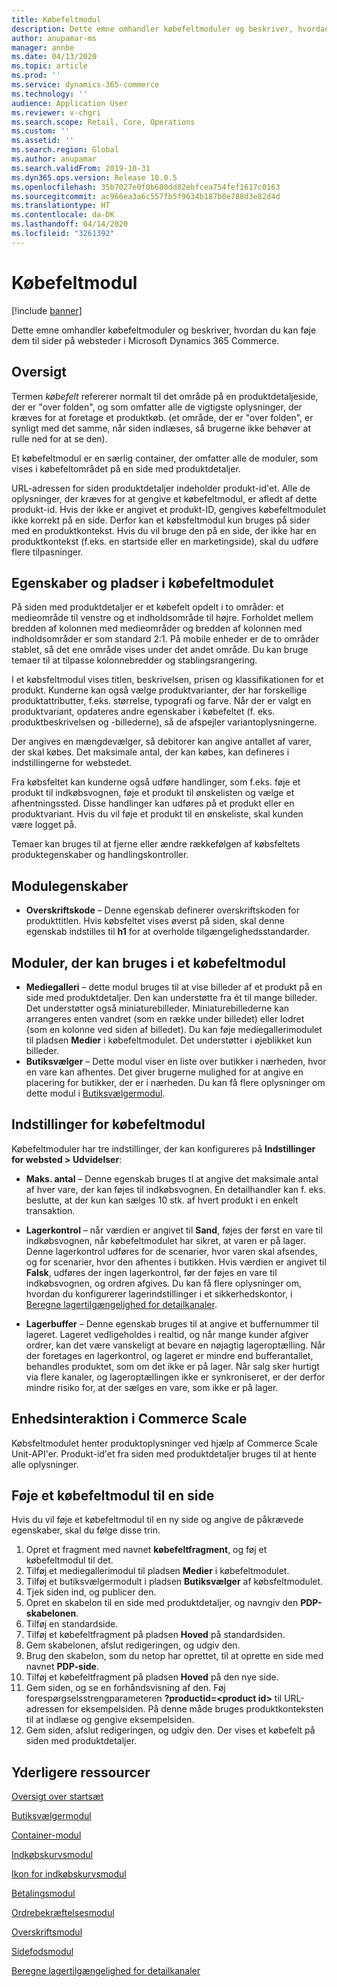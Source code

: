 ```yaml
---
title: Købefeltmodul
description: Dette emne omhandler købefeltmoduler og beskriver, hvordan du kan føje dem til sider på websteder i Microsoft Dynamics 365 Commerce.
author: anupamar-ms
manager: annbe
ms.date: 04/13/2020
ms.topic: article
ms.prod: ''
ms.service: dynamics-365-commerce
ms.technology: ''
audience: Application User
ms.reviewer: v-chgri
ms.search.scope: Retail, Core, Operations
ms.custom: ''
ms.assetid: ''
ms.search.region: Global
ms.author: anupamar
ms.search.validFrom: 2019-10-31
ms.dyn365.ops.version: Release 10.0.5
ms.openlocfilehash: 35b7027e0f0b680dd82ebfcea754fef1617c0163
ms.sourcegitcommit: ac966ea3a6c557fb5f9634b187b0e788d3e82d4d
ms.translationtype: HT
ms.contentlocale: da-DK
ms.lasthandoff: 04/14/2020
ms.locfileid: "3261392"
---
```

# <a name="buy-box-module"></a>Købefeltmodul


[!include [banner](includes/banner.md)]

Dette emne omhandler købefeltmoduler og beskriver, hvordan du kan føje dem til sider på websteder i Microsoft Dynamics 365 Commerce.

## <a name="overview"></a>Oversigt

Termen *købefelt* refererer normalt til det område på en produktdetaljeside, der er "over folden", og som omfatter alle de vigtigste oplysninger, der kræves for at foretage et produktkøb. (et område, der er "over folden", er synligt med det samme, når siden indlæses, så brugerne ikke behøver at rulle ned for at se den).

Et købefeltmodul er en særlig container, der omfatter alle de moduler, som vises i købefeltområdet på en side med produktdetaljer.

URL-adressen for siden produktdetaljer indeholder produkt-id'et. Alle de oplysninger, der kræves for at gengive et købefeltmodul, er afledt af dette produkt-id. Hvis der ikke er angivet et produkt-ID, gengives købefeltmodulet ikke korrekt på en side. Derfor kan et købsfeltmodul kun bruges på sider med en produktkontekst. Hvis du vil bruge den på en side, der ikke har en produktkontekst (f.eks. en startside eller en marketingside), skal du udføre flere tilpasninger.

## <a name="buy-box-module-properties-and-slots"></a>Egenskaber og pladser i købefeltmodulet 

På siden med produktdetaljer er et købefelt opdelt i to områder: et medieområde til venstre og et indholdsområde til højre. Forholdet mellem bredden af kolonnen med medieområder og bredden af kolonnen med indholdsområder er som standard 2:1. På mobile enheder er de to områder stablet, så det ene område vises under det andet område. Du kan bruge temaer til at tilpasse kolonnebredder og stablingsrangering.

I et købsfeltmodul vises titlen, beskrivelsen, prisen og klassifikationen for et produkt. Kunderne kan også vælge produktvarianter, der har forskellige produktattributter, f.eks. størrelse, typografi og farve. Når der er valgt en produktvariant, opdateres andre egenskaber i købefeltet (f. eks. produktbeskrivelsen og -billederne), så de afspejler variantoplysningerne. 

Der angives en mængdevælger, så debitorer kan angive antallet af varer, der skal købes. Det maksimale antal, der kan købes, kan defineres i indstillingerne for webstedet.

Fra købsfeltet kan kunderne også udføre handlinger, som f.eks. føje et produkt til indkøbsvognen, føje et produkt til ønskelisten og vælge et afhentningssted. Disse handlinger kan udføres på et produkt eller en produktvariant. Hvis du vil føje et produkt til en ønskeliste, skal kunden være logget på.

Temaer kan bruges til at fjerne eller ændre rækkefølgen af købsfeltets produktegenskaber og handlingskontroller. 

## <a name="module-properties"></a>Modulegenskaber

- **Overskriftskode** – Denne egenskab definerer overskriftskoden for produkttitlen. Hvis købsfeltet vises øverst på siden, skal denne egenskab indstilles til **h1** for at overholde tilgængelighedsstandarder. 

## <a name="modules-that-can-be-used-in-a-buy-box-module"></a>Moduler, der kan bruges i et købefeltmodul

- **Mediegalleri** – dette modul bruges til at vise billeder af et produkt på en side med produktdetaljer. Den kan understøtte fra ét til mange billeder. Det understøtter også miniaturebilleder. Miniaturebillederne kan arrangeres enten vandret (som en række under billedet) eller lodret (som en kolonne ved siden af billedet). Du kan føje mediegallerimodulet til pladsen **Medier** i købefeltmodulet. Det understøtter i øjeblikket kun billeder. 
- **Butiksvælger** – Dette modul viser en liste over butikker i nærheden, hvor en vare kan afhentes. Det giver brugerne mulighed for at angive en placering for butikker, der er i nærheden. Du kan få flere oplysninger om dette modul i [Butiksvælgermodul](store-selector.md).

## <a name="buy-box-module-settings"></a>Indstillinger for købefeltmodul

Købefeltmoduler har tre indstillinger, der kan konfigureres på **Indstillinger for websted \> Udvidelser**:

- **Maks. antal** – Denne egenskab bruges tl at angive det maksimale antal af hver vare, der kan føjes til indkøbsvognen. En detailhandler kan f. eks. beslutte, at der kun kan sælges 10 stk. af hvert produkt i en enkelt transaktion.
- **Lagerkontrol** – når værdien er angivet til **Sand**, føjes der først en vare til indkøbsvognen, når købefeltmodulet har sikret, at varen er på lager. Denne lagerkontrol udføres for de scenarier, hvor varen skal afsendes, og for scenarier, hvor den afhentes i butikken. Hvis værdien er angivet til **Falsk**, udføres der ingen lagerkontrol, før der føjes en vare til indkøbsvognen, og ordren afgives. Du kan få flere oplysninger om, hvordan du konfigurerer lagerindstillinger i et sikkerhedskontor, i [Beregne lagertilgængelighed for detailkanaler](calculated-inventory-retail-channels.md).

- **Lagerbuffer** – Denne egenskab bruges til at angive et buffernummer til lageret. Lageret vedligeholdes i realtid, og når mange kunder afgiver ordrer, kan det være vanskeligt at bevare en nøjagtig lageroptælling. Når der foretages en lagerkontrol, og lageret er mindre end bufferantallet, behandles produktet, som om det ikke er på lager. Når salg sker hurtigt via flere kanaler, og lageroptællingen ikke er synkroniseret, er der derfor mindre risiko for, at der sælges en vare, som ikke er på lager.

## <a name="commerce-scale-unit-interaction"></a>Enhedsinteraktion i Commerce Scale

Købsfeltmodulet henter produktoplysninger ved hjælp af Commerce Scale Unit-API'er. Produkt-id'et fra siden med produktdetaljer bruges til at hente alle oplysninger.

## <a name="add-a-buy-box-module-to-a-page"></a>Føje et købefeltmodul til en side

Hvis du vil føje et købefeltmodul til en ny side og angive de påkrævede egenskaber, skal du følge disse trin.

1. Opret et fragment med navnet **købefeltfragment**, og føj et købefeltmodul til det.
1. Tilføj et mediegallerimodul til pladsen **Medier** i købefeltmodulet.
1. Tilføj et butiksvælgermodult i pladsen **Butiksvælger** af købsfeltmodulet.
1. Tjek siden ind, og publicer den.
1. Opret en skabelon til en side med produktdetaljer, og navngiv den **PDP-skabelonen**.
1. Tilføj en standardside.
1. Tilføj et købefeltfragment på pladsen **Hoved** på standardsiden.
1. Gem skabelonen, afslut redigeringen, og udgiv den.
1. Brug den skabelon, som du netop har oprettet, til at oprette en side med navnet **PDP-side**.
1. Tilføj et købefeltfragment på pladsen **Hoved** på den nye side.
1. Gem siden, og se en forhåndsvisning af den. Føj forespørgselsstrengparameteren **?productid=&lt;product id&gt;** til URL-adressen for eksempelsiden. På denne måde bruges produktkonteksten til at indlæse og gengive eksempelsiden.
1. Gem siden, afslut redigeringen, og udgiv den. Der vises et købefelt på siden med produktdetaljer.

## <a name="additional-resources"></a>Yderligere ressourcer

[Oversigt over startsæt](starter-kit-overview.md)

[Butiksvælgermodul](store-selector.md)

[Container-modul](add-container-module.md)

[Indkøbskurvsmodul](add-cart-module.md)

[Ikon for indkøbskurvsmodul](cart-icon-module.md)

[Betalingsmodul](add-checkout-module.md)

[Ordrebekræftelsesmodul](order-confirmation-module.md)

[Overskriftsmodul](author-header-module.md)

[Sidefodsmodul](author-footer-module.md)

[Beregne lagertilgængelighed for detailkanaler](calculated-inventory-retail-channels.md)
